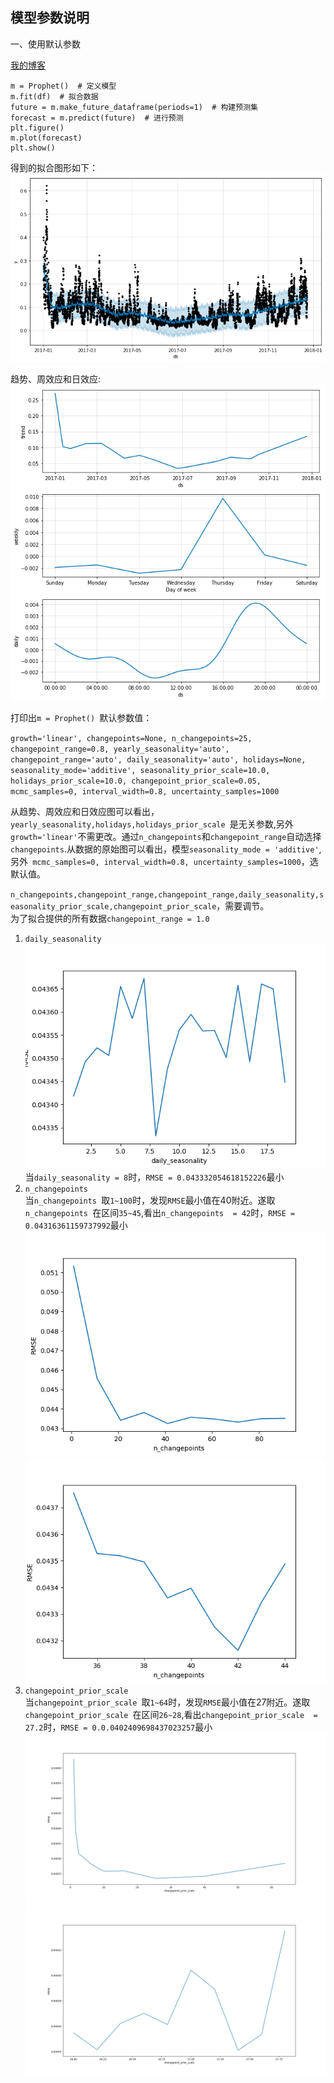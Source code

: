 模型参数说明  
---
一、使用默认参数

[我的博客](https://github.com/Blankit)
```
m = Prophet()  # 定义模型
m.fit(df)  # 拟合数据
future = m.make_future_dataframe(periods=1)  # 构建预测集
forecast = m.predict(future)  # 进行预测
plt.figure()
m.plot(forecast)
plt.show()
```
得到的拟合图形如下：  
![orginal_fit](https://github.com/Blankit/try/blob/master/pic/orginal_fit.png) 

趋势、周效应和日效应:  
![components](https://github.com/Blankit/try/blob/master/pic/components.png)  

打印出`m = Prophet() `默认参数值：  

`growth='linear', changepoints=None, n_changepoints=25, changepoint_range=0.8, yearly_seasonality='auto', changepoint_range='auto', daily_seasonality='auto', holidays=None, seasonality_mode='additive', seasonality_prior_scale=10.0, holidays_prior_scale=10.0, changepoint_prior_scale=0.05, mcmc_samples=0, interval_width=0.8, uncertainty_samples=1000`  

从趋势、周效应和日效应图可以看出，`yearly_seasonality,holidays,holidays_prior_scale `是无关参数,另外`growth='linear'`不需更改。通过`n_changepoints`和`changepoint_range`自动选择`changepoints`.从数据的原始图可以看出，模型`seasonality_mode = 'additive'`,另外` mcmc_samples=0, interval_width=0.8, uncertainty_samples=1000`，选默认值。

`n_changepoints,changepoint_range,changepoint_range,daily_seasonality,seasonality_prior_scale,changepoint_prior_scale`，需要调节。  
为了拟合提供的所有数据`changepoint_range = 1.0`

1. `daily_seasonality`<br>
![](https://github.com/Blankit/try/blob/master/pic/daily_seasonality.png)<br>
当`daily_seasonality = 8`时，`RMSE = 0.043332054618152226`最小<br>
2. `n_changepoints `<br>
当`n_changepoints `取`1~100`时，发现`RMSE`最小值在40附近。遂取`n_changepoints `在区间`35~45`,看出`n_changepoints  = 42`时，`RMSE = 0.04316361159737992`最小<br>
![](https://github.com/Blankit/try/blob/master/pic/n_changepoints_1_100n.png)<br>
![](https://github.com/Blankit/try/blob/master/pic/n_changepoints_35_45.png)<br>
3. `changepoint_prior_scale `<br>
当`changepoint_prior_scale `取`1~64`时，发现`RMSE`最小值在27附近。遂取`changepoint_prior_scale `在区间`26~28`,看出`changepoint_prior_scale  = 27.2`时，`RMSE = 0.0.0402409698437023257`最小<br>
![](https://github.com/Blankit/try/blob/master/pic/changepoint_prior_scale1_64.png)
![](https://github.com/Blankit/try/blob/master/pic/changepoint_prior_scale26_28.png)<br>
